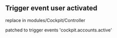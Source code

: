 ## Trigger event user activated

replace in modules/Cockpit/Controller

patched to trigger events 'cockpit.accounts.active'